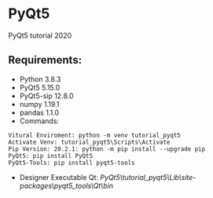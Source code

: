 # PyQt5
PyQt5 tutorial 2020
## Requirements:
* Python 3.8.3
* PyQt5 5.15.0
* PyQt5-sip 12.8.0
* numpy 1.19.1
* pandas 1.1.0
* Commands:
```
Vitural Enviroment: python -m venv tutorial_pyqt5
Activate Venv: tutorial_pyqt5\Scripts\Activate
Pip Version: 20.2.1: python -m pip install --upgrade pip
PyQt5: pip install PyQt5
PyQt5-Tools: pip install pyqt5-tools
```
* Designer Executable Qt: _PyQt5\tutorial_pyqt5\Lib\site-packages\pyqt5_tools\Qt\bin_